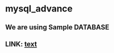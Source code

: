 # mysql_advance


## We are using Sample DATABASE
## LINK: [text](https://www.mysqltutorial.org/getting-started-with-mysql/mysql-sample-database/)
